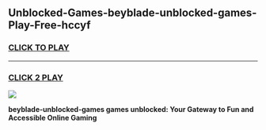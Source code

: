 
## Unblocked-Games-beyblade-unblocked-games-Play-Free-hccyf
<h3>
<a href="https://premium76.site?title=beyblade-unblocked-games&ref=09A">CLICK TO PLAY</a></h3>
<hr>

<h3>
<a href="https://premium76.site?title=beyblade-unblocked-games&ref=09A">CLICK 2 PLAY</a>
  
</h3>

<a href="https://premium76.site?title=beyblade-unblocked-games&ref=09A"><img src="https://clearcache.store/games.png"></a>


**beyblade-unblocked-games games unblocked: Your Gateway to Fun and Accessible Online Gaming**
